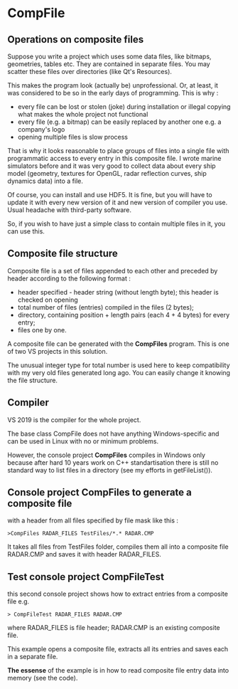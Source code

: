 # CompFile

  Operations on composite files
  -----------------------------

  Suppose you write a project which uses some data files, like bitmaps, 
geometries, tables etc. They are contained in separate files. You may scatter these files
over directories (like Qt's Resources).

  This makes the program look (actually be) unprofessional. Or, at least, it was 
considered to be so in the early days of programming. This is why :

  - every file can be lost or stolen (joke) during installation or illegal copying 
what makes the whole project not functional
  - every file (e.g. a bitmap) can be easily replaced by another one e.g. a company's logo
  - opening multiple files is slow process

  That is why it looks reasonable to place groups of files into a single file with
programmatic access to every entry in this composite file. I wrote marine simulators
before and it was very good to collect data about every ship model (geometry, textures for OpenGL,
radar reflection curves, ship dynamics data) into a file.

  Of course, you can install and use HDF5. It is fine, but you will have
to update it with every new version of it and new version of compiler you use.
Usual headache with third-party software.

  So, if you wish to have just a simple class to contain multiple files in it, 
you can use this.

  Composite file structure
  ------------------------
  
  Composite file is a set of files appended to each other and preceded
by header according to the following format :

  - header specified - header string (without length byte); this header is 
checked on opening
  - total number of files (entries) compiled in the files (2 bytes);
  - directory, containing position + length pairs (each 4 + 4 bytes) for every entry;
  - files one by one.

  A composite file can be generated with the <B>CompFiles</B> program. This is one
of two VS projects in this solution.

  The unusual integer type for total number is used here to keep compatibility 
with my very old files generated long ago. You can easily change it knowing the
file structure.

  Compiler
  --------
  VS 2019 is the compiler for the whole project.

  The base class CompFile does not have anything Windows-specific and can be
used in Linux with no or minimum problems. 

  However, the console project <B>CompFiles</B> compiles in Windows only because after hard 10 years work 
on C++ standartisation there is still no standard way to list files in a 
directory (see my efforts in getFileList()).

  Console project CompFiles to generate a composite file
  ------------------------------------------------------
with a header from all files specified by file mask like this :

    >CompFiles RADAR_FILES TestFiles/*.* RADAR.CMP

  It takes all files from TestFiles folder, compiles them all into a
composite file RADAR.CMP and saves it with header RADAR_FILES.

  Test console project CompFileTest
  ---------------------------------

this second console project shows how to extract entries from a composite file e.g.

    > CompFileTest RADAR_FILES RADAR.CMP

where RADAR_FILES is file header; RADAR.CMP is an existing composite file.

  This example opens a composite file, extracts all its entries and saves 
each in a separate file.

  <B>The essense</B> of the example is in how to read composite file 
entry data into memory (see the code).
